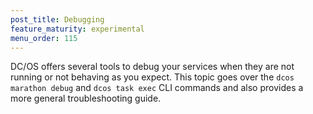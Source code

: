```yaml
---
post_title: Debugging
feature_maturity: experimental
menu_order: 115
---
```


DC/OS offers several tools to debug your services when they are not running or not behaving as you expect. This topic goes over the `dcos marathon debug` and `dcos task exec` CLI commands and also provides a more general troubleshooting guide.
